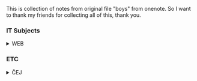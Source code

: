 This is collection of notes from original file "boys" from onenote. So I want to thank my friends for collecting all of this, thank you.


### IT Subjects
<details>
<summary>WEB</summary>
  <a href="https://github.com/slanja/GPOA_BOYZ/blob/main/IT_SUBJECTS/WEB_TESTS.md">WEB_TESTS</a>
</details>

### ETC
<details>
<summary>ČEJ</summary>
  <a href="">LITERATURE</a>
</details>
